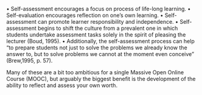 • Self-assessment encourages a focus on process of life-long learning.
• Self-evaluation encourages reflection on one’s own learning. 
• Self-assessment can promote learner responsibility and independence.
• Self-assessment begins to shift the culture from a prevalent one in which students undertake assessment tasks solely in the spirit of pleasing the lecturer (Boud, 1995).
• Additionally, the self-assessment process can help “to prepare students not just to solve the problems we already know the answer to, but to solve problems we cannot at the moment even conceive” (Brew,1995, p. 57).

Many of these are a bit too ambitious for a single Massive Open Online Course (MOOC), but arguably the biggest benefit is the development of the ability to reflect and assess your own worth.
